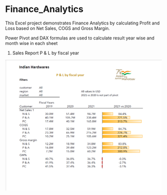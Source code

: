# Finance_Analytics
This Excel project demonstrates Finance Analytics by calculating Profit and Loss based on Net Sales, COGS and Gross Margin. 

Power Pivot and DAX formulas are used to calculate result year wise and month wise in each sheet

1. Sales Report P & L by fiscal year

![P&L by Fiscal year](Fiscal_year.png "P&L by Fiscal year")
